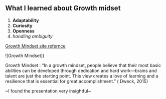 
## What I learned about Growth midset


1. **Adaptability**
2. **Curiosity**
3. **Openness**
4. *handling ambiguity*


[Growth Mindset site refernce](https://www.brainpickings.org/2014/01/29/carol-dweck-mindset/)

![Growth Mindset](

Growth Mindset
: “In a growth mindset, people believe that their most basic abilities can be developed through dedication and hard work—brains and talent are just the starting point. This view creates a love of learning and a resilience that is essential for great accomplishment.” ( Dweck, 2015)

~I found the presentation very insightful~
